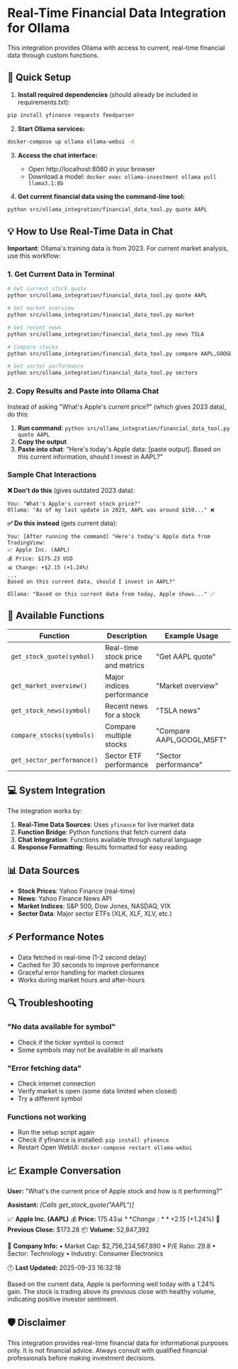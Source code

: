 # Real-Time Financial Data Integration for Ollama

This integration provides Ollama with access to current, real-time financial data through custom functions.

## 🚀 Quick Setup

1. **Install required dependencies** (should already be included in requirements.txt):
```bash
pip install yfinance requests feedparser
```

2. **Start Ollama services:**
```bash
docker-compose up ollama ollama-webui -d
```

3. **Access the chat interface:**
   - Open http://localhost:8080 in your browser
   - Download a model: `docker exec ollama-investment ollama pull llama3.1:8b`

4. **Get current financial data using the command-line tool:**
```bash
python src/ollama_integration/financial_data_tool.py quote AAPL
```

## 💡 How to Use Real-Time Data in Chat

**Important**: Ollama's training data is from 2023. For current market analysis, use this workflow:

### 1. Get Current Data in Terminal
```bash
# Get current stock quote
python src/ollama_integration/financial_data_tool.py quote AAPL

# Get market overview
python src/ollama_integration/financial_data_tool.py market

# Get recent news
python src/ollama_integration/financial_data_tool.py news TSLA

# Compare stocks
python src/ollama_integration/financial_data_tool.py compare AAPL,GOOGL,MSFT

# Get sector performance
python src/ollama_integration/financial_data_tool.py sectors
```

### 2. Copy Results and Paste into Ollama Chat

Instead of asking "What's Apple's current price?" (which gives 2023 data), do this:

1. **Run command**: `python src/ollama_integration/financial_data_tool.py quote AAPL`
2. **Copy the output**
3. **Paste into chat**: "Here's today's Apple data: [paste output]. Based on this current information, should I invest in AAPL?"

### Sample Chat Interactions

**❌ Don't do this** (gives outdated 2023 data):
```
You: "What's Apple's current stock price?"
Ollama: "As of my last update in 2023, AAPL was around $150..." ❌
```

**✅ Do this instead** (gets current data):
```
You: [After running the command] "Here's today's Apple data from TradingView:
📈 Apple Inc. (AAPL)
💰 Price: $175.23 USD
📊 Change: +$2.15 (+1.24%)
...
Based on this current data, should I invest in AAPL?"

Ollama: "Based on this current data from today, Apple shows..." ✅
```

## 🔧 Available Functions

| Function | Description | Example Usage |
|----------|-------------|---------------|
| `get_stock_quote(symbol)` | Real-time stock price and metrics | "Get AAPL quote" |
| `get_market_overview()` | Major indices performance | "Market overview" |
| `get_stock_news(symbol)` | Recent news for a stock | "TSLA news" |
| `compare_stocks(symbols)` | Compare multiple stocks | "Compare AAPL,GOOGL,MSFT" |
| `get_sector_performance()` | Sector ETF performance | "Sector performance" |

## 💻 System Integration

The integration works by:

1. **Real-Time Data Sources**: Uses `yfinance` for live market data
2. **Function Bridge**: Python functions that fetch current data
3. **Chat Integration**: Functions available through natural language
4. **Response Formatting**: Results formatted for easy reading

## 📊 Data Sources

- **Stock Prices**: Yahoo Finance (real-time)
- **News**: Yahoo Finance News API
- **Market Indices**: S&P 500, Dow Jones, NASDAQ, VIX
- **Sector Data**: Major sector ETFs (XLK, XLF, XLV, etc.)

## ⚡ Performance Notes

- Data fetched in real-time (1-2 second delay)
- Cached for 30 seconds to improve performance
- Graceful error handling for market closures
- Works during market hours and after-hours

## 🔍 Troubleshooting

### "No data available for symbol"
- Check if the ticker symbol is correct
- Some symbols may not be available in all markets

### "Error fetching data"
- Check internet connection
- Verify market is open (some data limited when closed)
- Try a different symbol

### Functions not working
- Run the setup script again
- Check if yfinance is installed: `pip install yfinance`
- Restart Open WebUI: `docker-compose restart ollama-webui`

## 📈 Example Conversation

**User:** "What's the current price of Apple stock and how is it performing?"

**Assistant:** *[Calls get_stock_quote("AAPL")]*

📈 **Apple Inc. (AAPL)**
💰 **Price:** $175.43
📊 **Change:** +$2.15 (+1.24%)
📅 **Previous Close:** $173.28
📦 **Volume:** 52,847,392

🏢 **Company Info:**
• Market Cap: $2,756,234,567,890
• P/E Ratio: 29.8
• Sector: Technology
• Industry: Consumer Electronics

🕐 **Last Updated:** 2025-09-23 16:32:18

Based on the current data, Apple is performing well today with a 1.24% gain. The stock is trading above its previous close with healthy volume, indicating positive investor sentiment.

## 🛡️ Disclaimer

This integration provides real-time financial data for informational purposes only. It is not financial advice. Always consult with qualified financial professionals before making investment decisions.

